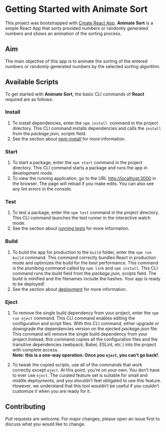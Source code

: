 # Getting Started with Animate Sort
This project was bootstrapped with [Create React App](https://github.com/facebook/create-react-app). **Animate Sort** is a simple React App that sorts provided numbers or randomly generated numbers and shows an animation of the sorting process.

## Aim
The main objective of this app is to animate the sorting of the entered numbers or randomly generated numbers by the selected sorting algorithm.

## Available Scripts
To get started with **Animate Sort**, the basic CLI commands of **React** required are as follows:

### Install
1. To install dependencies, enter the `npm install `command in the project directory.
This CLI command installs dependencies and calls the `install` from the *package.json, scripts* field.
2. See the section about [npm-install](https://docs.npmjs.com/cli/v7/commands/npm-install) for more information.

### Start

1. To start a package, enter the ``npm start`` command in the project directory.
This CLI command starts a package and runs the app in development mode.
2. To view the running application, go to the URL [http://localhost:3000](http://localhost:3000) in the browser.
The page will reload if you make edits. You can also see any lint errors in the console.

### Test
1. To test a package, enter the ``npm test`` command in the project directory.
This CLI command launches the test runner in the interactive watch mode.
2. See the section about [running tests](https://facebook.github.io/create-react-app/docs/running-tests) for more information.

### Build

1. To build the app for production to the `build` folder, enter the `npm run build` command.
This command correctly bundles React in production mode and optimizes the build for the best performance. This command is the plumbing command called by `npm link` and `npm install`. This CLI command runs the *build* field from the *package.json, scripts* field. The build is minified and the filenames include the hashes. Your app is ready to be deployed!
2. See the section about [deployment](https://facebook.github.io/create-react-app/docs/deployment) for more information.

### Eject

1. To remove the single build dependency from your project, enter the `npm run eject` command.
This CLI command enables editing the configuration and script files. With this CLI command, either upgrade or downgrade the dependencies version on the ejected *package.json* file. This command will remove the single build dependency from your project.Instead, this command copies all the configuration files and the transitive dependencies (webpack, Babel, ESLint, etc.) into the project with complete access.<br/>
**Note: this is a one-way operation. Once you `eject`, you can’t go back!**. <br/>

2. To tweak the copied scripts, use all of the commands that work correctly except `eject`.
At this point, you’re on your own. You don’t have to ever use `eject`. The curated feature set is suitable for small and middle deployments, and you shouldn’t feel obligated to use this feature. However, we understand that this tool wouldn’t be useful if you couldn’t customize it when you are ready for it.

## Contributing

Pull requests are welcome. For major changes, please open an issue first to discuss what you would like to change.

